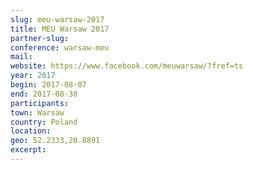 ```yaml
---
slug: meu-warsaw-2017
title: MEU Warsaw 2017
partner-slug: 
conference: warsaw-meu
mail:
website: https://www.facebook.com/meuwarsaw/?fref=ts
year: 2017
begin: 2017-08-07
end: 2017-08-30
participants:
town: Warsaw
country: Poland
location:
geo: 52.2333,20.8891
excerpt:
---
```

